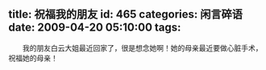 title: 祝福我的朋友
id: 465
categories: 闲言碎语
date: 2009-04-20 05:10:00
tags:
---

　　我的朋友白云大姐最近回家了，很是想念她啊！她的母亲最近要做心脏手术，祝福她的母亲！
